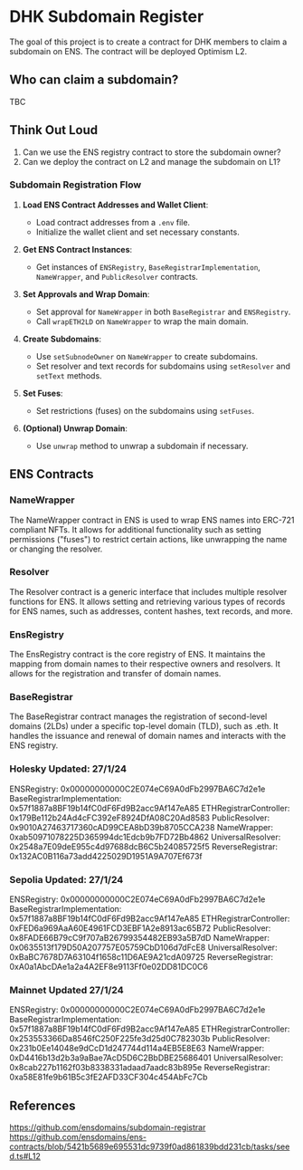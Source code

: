 # DHK Subdomain Register

The goal of this project is to create a contract for DHK members to claim a subdomain on ENS. The contract will be deployed Optimism L2.


## Who can claim a subdomain?

TBC


## Think Out Loud

1. Can we use the ENS registry contract to store the subdomain owner?
2. Can we deploy the contract on L2 and manage the subdomain on L1?

### Subdomain Registration Flow

1. **Load ENS Contract Addresses and Wallet Client**:
   - Load contract addresses from a `.env` file.
   - Initialize the wallet client and set necessary constants.

2. **Get ENS Contract Instances**:
   - Get instances of `ENSRegistry`, `BaseRegistrarImplementation`, `NameWrapper`, and `PublicResolver` contracts.

3. **Set Approvals and Wrap Domain**:
   - Set approval for `NameWrapper` in both `BaseRegistrar` and `ENSRegistry`.
   - Call `wrapETH2LD` on `NameWrapper` to wrap the main domain.

4. **Create Subdomains**:
   - Use `setSubnodeOwner` on `NameWrapper` to create subdomains.
   - Set resolver and text records for subdomains using `setResolver` and `setText` methods.

5. **Set Fuses**:
   - Set restrictions (fuses) on the subdomains using `setFuses`.

6. **(Optional) Unwrap Domain**:
   - Use `unwrap` method to unwrap a subdomain if necessary.


## ENS Contracts

### NameWrapper
The NameWrapper contract in ENS is used to wrap ENS names into ERC-721 compliant NFTs. It allows for additional functionality such as setting permissions ("fuses") to restrict certain actions, like unwrapping the name or changing the resolver.

### Resolver
The Resolver contract is a generic interface that includes multiple resolver functions for ENS. It allows setting and retrieving various types of records for ENS names, such as addresses, content hashes, text records, and more.

### EnsRegistry
The EnsRegistry contract is the core registry of ENS. It maintains the mapping from domain names to their respective owners and resolvers. It allows for the registration and transfer of domain names.

### BaseRegistrar

The BaseRegistrar contract manages the registration of second-level domains (2LDs) under a specific top-level domain (TLD), such as .eth. It handles the issuance and renewal of domain names and interacts with the ENS registry.

### Holesky Updated: 27/1/24

ENSRegistry: 0x00000000000C2E074eC69A0dFb2997BA6C7d2e1e
BaseRegistrarImplementation: 0x57f1887a8BF19b14fC0dF6Fd9B2acc9Af147eA85
ETHRegistrarController: 0x179Be112b24Ad4cFC392eF8924DfA08C20Ad8583
PublicResolver: 0x9010A27463717360cAD99CEA8bD39b8705CCA238
NameWrapper: 0xab50971078225D365994dc1Edcb9b7FD72Bb4862
UniversalResolver: 0x2548a7E09deE955c4d97688dcB6C5b24085725f5
ReverseRegistrar: 0x132AC0B116a73add4225029D1951A9A707Ef673f

### Sepolia Updated: 27/1/24

ENSRegistry: 0x00000000000C2E074eC69A0dFb2997BA6C7d2e1e
BaseRegistrarImplementation: 0x57f1887a8BF19b14fC0dF6Fd9B2acc9Af147eA85
ETHRegistrarController: 0xFED6a969AaA60E4961FCD3EBF1A2e8913ac65B72
PublicResolver: 0x8FADE66B79cC9f707aB26799354482EB93a5B7dD
NameWrapper: 0x0635513f179D50A207757E05759CbD106d7dFcE8
UniversalResolver: 0xBaBC7678D7A63104f1658c11D6AE9A21cdA09725
ReverseRegistrar: 0xA0a1AbcDAe1a2a4A2EF8e9113Ff0e02DD81DC0C6

### Mainnet Updated 27/1/24

ENSRegistry: 0x00000000000C2E074eC69A0dFb2997BA6C7d2e1e
BaseRegistrarImplementation: 0x57f1887a8BF19b14fC0dF6Fd9B2acc9Af147eA85
ETHRegistrarController: 0x253553366Da8546fC250F225fe3d25d0C782303b
PublicResolver: 0x231b0Ee14048e9dCcD1d247744d114a4EB5E8E63
NameWrapper: 0xD4416b13d2b3a9aBae7AcD5D6C2BbDBE25686401
UniversalResolver: 0x8cab227b1162f03b8338331adaad7aadc83b895e
ReverseRegistrar: 0xa58E81fe9b61B5c3fE2AFD33CF304c454AbFc7Cb


## References

https://github.com/ensdomains/subdomain-registrar
https://github.com/ensdomains/ens-contracts/blob/5421b5689e695531dc9739f0ad861839bdd231cb/tasks/seed.ts#L12